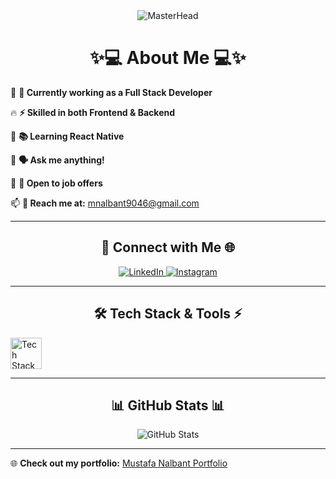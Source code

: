<div align="center">
  <img src="https://miro.medium.com/v2/resize:fit:720/format:webp/1*jXusXvCfxECPU_Jh9S_E3w.jpeg" alt="MasterHead"/>
</div>

<h1 align="center">✨💻 About Me 💻✨</h1>

🌟 **🔭 Currently working as a Full Stack Developer**

🔥 **⚡ Skilled in both Frontend & Backend**

🌱 **📚 Learning React Native**

💬 **🗣️ Ask me anything!**

🤝 **📌 Open to job offers**

📫 **📩 Reach me at:** [mnalbant9046@gmail.com](mailto:mnalbant9046@gmail.com)

---

<h2 align="center">🚀 Connect with Me 🌐</h2>
<p align="center">
<a href="https://linkedin.com/in/mustafanalbant1" target="_blank">
  <img src="https://img.shields.io/badge/LinkedIn-blue?style=for-the-badge&logo=linkedin&logoColor=white" alt="LinkedIn" />
</a>
<a href="https://instagram.com/nalbant9046" target="_blank">
  <img src="https://img.shields.io/badge/Instagram-purple?style=for-the-badge&logo=instagram&logoColor=white" alt="Instagram" />
</a>
</p>

---

<h2 align="center">🛠️ Tech Stack & Tools ⚡</h2>
    <img src="https://skillicons.dev/icons?i=html,css,js,ts,react,redux,bootstrap,tailwind,nodejs,git,github,mongodb,linux,vscode,postman" height="50" alt="Tech Stack" />
</div>

---

<h2 align="center">📊 GitHub Stats 📊</h2>
<p align="center">
  <img src="https://github-readme-stats.vercel.app/api?username=mustafanalbant1&show_icons=true&theme=radical" alt="GitHub Stats" />
</p>

---

🌐 **Check out my portfolio:** [Mustafa Nalbant Portfolio](https://mustafanalbantportfolio.netlify.app/)
